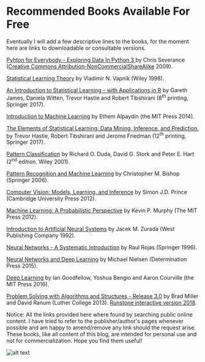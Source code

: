 # Recommended Books Available For Free

Eventually I will add a few descriptive lines to the books, for the moment here are links to downloadable or consultable versions.

[Pyhton for Everybody - Exploring Data In Python 3 ](https://www.py4e.com/book) by Chris Severance ([Creative Commons Attribution-NonCommercialShareAlike](http://creativecommons.org/licenses/by-nc-sa/3.0/) 2009).

[Statistical Learning Theory](http://read.pudn.com/downloads161/ebook/733192/Statistical-Learning-Theory.pdf) by Vladimir N. Vapnik (Wiley 1998).
 
[An Introduction to Statistical Learning - with Applications in R](http://faculty.marshall.usc.edu/gareth-james/ISL/)
by Gareth James, Daniela Witten, Trevor Hastie and Robert Tibshirani (8<sup>th</sup> printing, Springer 2017).

[Introduction to Machine Learning](https://www.cmpe.boun.edu.tr/~ethem/i2ml3e/) by Ethem Alpaydin (the MIT Press 2014).

[The Elements of Statistical Learning: Data Mining, Inference, and Prediction.](https://web.stanford.edu/~hastie/ElemStatLearn/) by Trevor Hastie, Robert Tibshirani and Jerome Friedman (12<sup>th</sup> printing, Springer 2017).
 
[Pattern Classification](https://www.academia.edu/33126492/Pattern_Classification_by_Richard_O._Duda_David_G._Stork_Peter_E.Hart) 
  by Richard O. Duda, David G. Stork and Peter E. Hart (2<sup>nd</sup> edition, Wiley 2001).
 
[Pattern Recognition and Machine Learning](https://www.microsoft.com/en-us/research/uploads/prod/2006/01/Bishop-Pattern-Recognition-and-Machine-Learning-2006.pdf) by Christopher M. Bishop (Springer 2006).
 
[Computer Vision:  Models, Learning, and Inference](http://www.computervisionmodels.com/) by Simon J.D. Prince (Cambridge University Press 2012).
 
[Machine Learning: A Probabilistic Perspective](https://www.academia.edu/35856835/Machine_Learning_A_Probabilistic_Perspective) 
by Kevin P. Murphy (The MIT Press 2012).

[Introduction to Artificial Neural Systems](https://anuradhasrinivas.files.wordpress.com/2013/08/29721562-zurada-introduction-to-artificial-neural-systems-wpc-1992.pdf) by Jacek M. Zurada (West Publishing Company 1992).

[Neural Networks - A Systematic Introduction](https://page.mi.fu-berlin.de/rojas/neural/) by Raul Rojas (Springer 1996).

[Neural Networks and Deep Learning](http://neuralnetworksanddeeplearning.com/index.html) by Michael Nielsen (Determination Press 2015).
 
[Deep Learning](http://www.deeplearningbook.org/) by Ian Goodfellow, Yoshua Bengio and Aaron Courville (the MIT Press 2016).
 
[Problem Solving with Algorithms and Structures - Release 3.0](https://cgfatuzzo.github.io/2020/02/18/FreeBooks.html)
 by Brad Miller and David Ranum (Luther College 2013). 
 [Runstone interactive version 2018](http://www.openbookproject.net/books/pythonds/).

Notice: All the links provided here where found by searching public online content. I have tried to refer to the publisher/author's pages whenever possible and am happy to amend/remove any link should the request arise. These books, like all content of this blog, are intended for personal use and not for commercialization. Hope you find them useful!

 ![alt text](https://imgs.xkcd.com/comics/correlation.png "xkcd on correlation")
